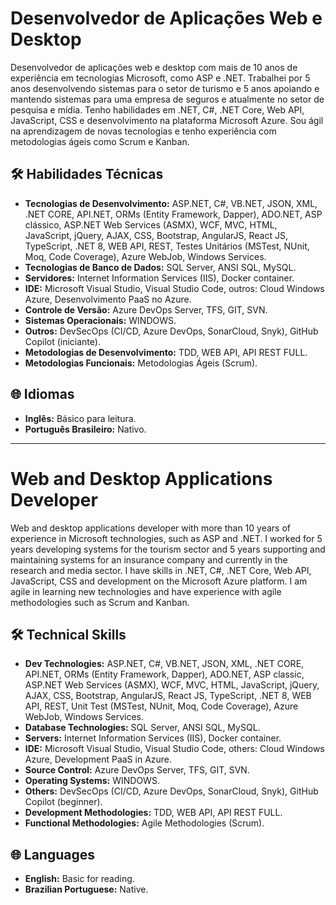 # Desenvolvedor de Aplicações Web e Desktop

Desenvolvedor de aplicações web e desktop com mais de 10 anos de experiência em tecnologias Microsoft, como ASP e .NET. Trabalhei por 5 anos desenvolvendo sistemas para o setor de turismo e 5 anos apoiando e mantendo sistemas para uma empresa de seguros e atualmente no setor de pesquisa e mídia. Tenho habilidades em .NET, C#, .NET Core, Web API, JavaScript, CSS e desenvolvimento na plataforma Microsoft Azure. Sou ágil na aprendizagem de novas tecnologias e tenho experiência com metodologias ágeis como Scrum e Kanban.

## 🛠️ Habilidades Técnicas

- **Tecnologias de Desenvolvimento:** ASP.NET, C#, VB.NET, JSON, XML, .NET CORE, API.NET, ORMs (Entity Framework, Dapper), ADO.NET, ASP clássico, ASP.NET Web Services (ASMX), WCF, MVC, HTML, JavaScript, jQuery, AJAX, CSS, Bootstrap, AngularJS, React JS, TypeScript, .NET 8, WEB API, REST, Testes Unitários (MSTest, NUnit, Moq, Code Coverage), Azure WebJob, Windows Services.
- **Tecnologias de Banco de Dados:** SQL Server, ANSI SQL, MySQL.
- **Servidores:** Internet Information Services (IIS), Docker container.
- **IDE:** Microsoft Visual Studio, Visual Studio Code, outros: Cloud Windows Azure, Desenvolvimento PaaS no Azure.
- **Controle de Versão:** Azure DevOps Server, TFS, GIT, SVN.
- **Sistemas Operacionais:** WINDOWS.
- **Outros:** DevSecOps (CI/CD, Azure DevOps, SonarCloud, Snyk), GitHub Copilot (iniciante).
- **Metodologias de Desenvolvimento:** TDD, WEB API, API REST FULL.
- **Metodologias Funcionais:** Metodologias Ágeis (Scrum).

## 🌐 Idiomas

- **Inglês:** Básico para leitura.
- **Português Brasileiro:** Nativo.

---

# Web and Desktop Applications Developer

Web and desktop applications developer with more than 10 years of experience in Microsoft technologies, such as ASP and .NET. I worked for 5 years developing systems for the tourism sector and 5 years supporting and maintaining systems for an insurance company and currently in the research and media sector. I have skills in .NET, C#, .NET Core, Web API, JavaScript, CSS and development on the Microsoft Azure platform. I am agile in learning new technologies and have experience with agile methodologies such as Scrum and Kanban.

## 🛠️ Technical Skills

- **Dev Technologies:** ASP.NET, C#, VB.NET, JSON, XML, .NET CORE, API.NET, ORMs (Entity Framework, Dapper), ADO.NET, ASP classic, ASP.NET Web Services (ASMX), WCF, MVC, HTML, JavaScript, jQuery, AJAX, CSS, Bootstrap, AngularJS, React JS, TypeScript, .NET 8, WEB API, REST, Unit Test (MSTest, NUnit, Moq, Code Coverage), Azure WebJob, Windows Services.
- **Database Technologies:** SQL Server, ANSI SQL, MySQL.
- **Servers:** Internet Information Services (IIS), Docker container.
- **IDE:** Microsoft Visual Studio, Visual Studio Code, others: Cloud Windows Azure, Development PaaS in Azure.
- **Source Control:** Azure DevOps Server, TFS, GIT, SVN.
- **Operating Systems:** WINDOWS.
- **Others:** DevSecOps (CI/CD, Azure DevOps, SonarCloud, Snyk), GitHub Copilot (beginner).
- **Development Methodologies:** TDD, WEB API, API REST FULL.
- **Functional Methodologies:** Agile Methodologies (Scrum).

## 🌐 Languages

- **English:** Basic for reading.
- **Brazilian Portuguese:** Native.
